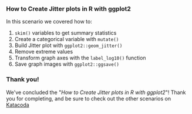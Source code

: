 ### How to Create Jitter plots in R with ggplot2

In this scenario we covered how to:

1. `skim()` variables to get summary statistics
2. Create a categorical variable with `mutate()`  
3. Build Jitter plot with `ggplot2::geom_jitter()`
4. Remove extreme values  
5. Transform graph axes with the `label_log10()` function 
4. Save graph images with `ggplot2::ggsave()`

### Thank you!

We've concluded the "*How to Create Jitter plots in R with ggplot2*"! Thank you for completing, and be sure to check out the other scenarios on [Katacoda](https://www.katacoda.com/)
